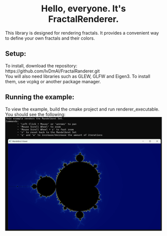 <h1 align = "center"> 
Hello, everyone. It's FractalRenderer. 
</h1>

<p> 
This library is designed for rendering fractals. It provides a convenient way to define your own fractals and their colors.
</p>

<h2>
Setup:
</h2>

<p>
To install, download the repository: https://github.com/IvDmAl/FractalRanderer.git <br>
You will also need libraries such as GLEW, GLFW and Eigen3. To install them, use vcpkg or another package manager.
</p>

<h2>
Running the example:
</h2>

<p>
To view the example, build the cmake project and run renderer_executable.
You should see the following:
<img src="https://github.com/IvDmAl/FractalRanderer/blob/make_readme/files_for_readme/first_image.png" />
</p>
